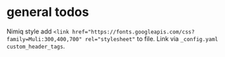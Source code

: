 # general todos

Nimiq style
add `<link href="https://fonts.googleapis.com/css?family=Muli:300,400,700" rel="stylesheet"` to file.
Link via `_config.yaml` `custom_header_tags`.
